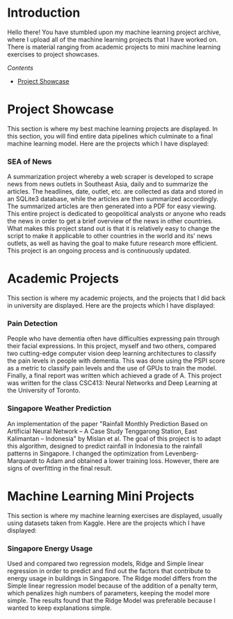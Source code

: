 # Introduction

Hello there! You have stumbled upon my machine learning project archive, where I upload all of the machine learning projects that I have worked on. There is material ranging from academic projects to mini machine learning exercises to project showcases. 

*Contents*

- [Project Showcase](#Project-Showcase)

# Project Showcase
This section is where my best machine learning projects are displayed. In this section, you will find entire data pipelines which culminate to a final machine learning model. Here are the projects which I have displayed:

### SEA of News 
A summarization project whereby a web scraper is developed to scrape news from news outlets in Southeast Asia, daily and to summarize the articles. The headlines, date, outlet, etc. are collected as data and stored in an SQLite3 database, while the articles are then summarized accordingly. The summarized articles are then generated into a PDF for easy viewing. This entire project is dedicated to geopolitical analysts or anyone who reads the news in order to get a brief overview of the news in other countries. What makes this project stand out is that it is relatively easy to change the script to make it applicable to other countries in the world and its' news outlets, as well as having the goal to make future research more efficient. This project is an ongoing process and is continuously updated.

# Academic Projects
This section is where my academic projects, and the projects that I did back in university are displayed. Here are the projects which I have displayed:

### Pain Detection
People who have dementia often have difficulties expressing pain through their facial expressions. In this project, myself and two others, compared two cutting-edge computer vision deep learning architectures to classify the pain levels in people with dementia. This was done using the PSPI score as a metric to classify pain levels and the use of GPUs to train the model. Finally, a final report was written which achieved a grade of A. This project was written for the class CSC413: Neural Networks and Deep Learning at the University of Toronto.

### Singapore Weather Prediction
An implementation of the paper "Rainfall Monthly Prediction Based on Artificial Neural Network – A Case Study Tenggarong Station, East Kalimantan – Indonesia" by Mislan et al. The goal of this project is to adapt this algorithm, designed to predict rainfall in Indonesia to the rainfall patterns in Singapore. I changed the optimization from Levenberg-Marquardt to Adam and obtained a lower training loss. However, there are signs of overfitting in the final result.

# Machine Learning Mini Projects
This section is where my machine learning exercises are displayed, usually using datasets taken from Kaggle. Here are the projects which I have displayed:

### Singapore Energy Usage
Used and compared two regression models, Ridge and Simple linear regression in order to predict and find out the factors that contribute to energy usage in buildings in Singapore. The Ridge model differs from the Simple linear regression model because of the addition of a penalty term, which penalizes high numbers of parameters, keeping the model more simple. The results found that the Ridge Model was preferable because I wanted to keep explanations simple.
